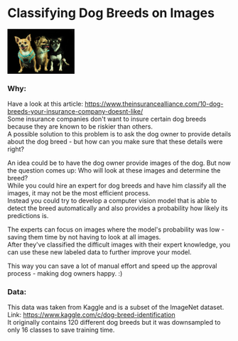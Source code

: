 # Classifying Dog Breeds on Images
<img src="misc/dog_breeds.jpg" alt="Dog Breeds" align='left' style="width: 30%; height: 30%"/> <br clear='left'>
### Why:
Have a look at this article: https://www.theinsurancealliance.com/10-dog-breeds-your-insurance-company-doesnt-like/<br>
Some insurance companies don't want to insure certain dog breeds because they are known to be riskier than others.<br>
A possible solution to this problem is to ask the dog owner to provide details about the dog breed - but how can you make sure that these details were right?

An idea could be to have the dog owner provide images of the dog. But now the question comes up: Who will look at these images and determine the breed?<br>
While you could hire an expert for dog breeds and have him classify all the images, it may not be the most efficient process.<br>
Instead you could try to develop a computer vision model that is able to detect the breed automatically and also provides a probability how likely its predictions is.<br>

The experts can focus on images where the model's probability was low - saving them time by not having to look at all images.<br>
After they've classified the difficult images with their expert knowledge, you can use these new labeled data to further improve your model.

This way you can save a lot of manual effort and speed up the approval process - making dog owners happy. :)

### Data:
This data was taken from Kaggle and is a subset of the ImageNet dataset. Link: https://www.kaggle.com/c/dog-breed-identification <br>
It originally contains 120 different dog breeds but it was downsampled to only 16 classes to save training time.